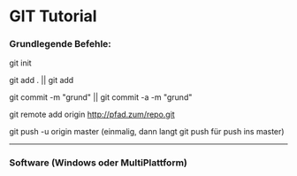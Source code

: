 # GIT Tutorial


### Grundlegende Befehle:

git init


git add . || git add <filename>


git commit -m "grund" || git commit -a -m "grund"


git remote add origin http://pfad.zum/repo.git


git push -u origin master (einmalig, dann langt git push für push ins master)

---

### Software (Windows oder MultiPlattform)

[GitBash & GitGUI]:https://git-scm.com/download/win

[SourceTree]:https://www.sourcetreeapp.com/
[Github Desktop]:https://desktop.github.com/
[Git Kraken]:https://www.gitkraken.com/
[Fork]:https://git-fork.com/
[CodeReview]:https://github.com/FabriceSalvaire/CodeReview/
[Git Blade]:https://gitblade.com/
